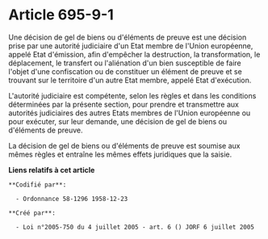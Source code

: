 # Article 695-9-1

Une décision de gel de biens ou d'éléments de preuve est une décision prise par une autorité judiciaire d'un Etat membre de
l'Union européenne, appelé Etat d'émission, afin d'empêcher la destruction, la transformation, le déplacement, le transfert
ou l'aliénation d'un bien susceptible de faire l'objet d'une confiscation ou de constituer un élément de preuve et se
trouvant sur le territoire d'un autre Etat membre, appelé Etat d'exécution.

L'autorité judiciaire est compétente, selon les règles et dans les conditions déterminées par la présente section, pour
prendre et transmettre aux autorités judiciaires des autres Etats membres de l'Union européenne ou pour exécuter, sur leur
demande, une décision de gel de biens ou d'éléments de preuve.

La décision de gel de biens ou d'éléments de preuve est soumise aux mêmes règles et entraîne les mêmes effets juridiques que
la saisie.

**Liens relatifs à cet article**

	**Codifié par**:

	  - Ordonnance 58-1296 1958-12-23

	**Créé par**:

	  - Loi n°2005-750 du 4 juillet 2005 - art. 6 () JORF 6 juillet 2005
